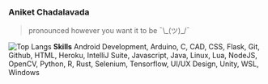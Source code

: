 ### Aniket Chadalavada

> pronounced however you want it to be ¯\\\_(ツ)_/¯

![Top Langs](https://github-readme-stats.vercel.app/api/top-langs/?username=ThatCrispyToast&langs_count=10&layout=compact&theme=dark&bg_color=0d1117&border_color=272c33)
**Skills**
Android Development, Arduino, C, CAD, CSS, Flask, Git, Github, HTML, Heroku, IntelliJ Suite, Javascript, Java, Linux, Lua, NodeJS, OpenCV, Python, R, Rust, Selenium, Tensorflow, UI/UX Design, Unity, WSL, Windows

